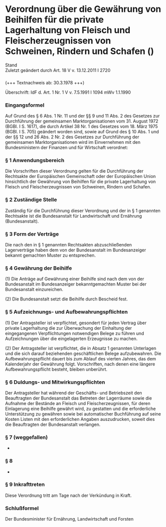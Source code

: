 Verordnung über die Gewährung von Beihilfen für die private Lagerhaltung von Fleisch und Fleischerzeugnissen von Schweinen, Rindern und Schafen ()
==================================================================================================================================================

Stand  
Zuletzt geändert durch Art. 18 V v. 13.12.2011 I 2720

### 

(+++ Textnachweis ab: 30.3.1978 +++)

Überschrift: IdF d. Art. 1 Nr. 1 V v. 7.5.1991 I 1094 mWv 1.1.1990

### Eingangsformel

Auf Grund des § 6 Abs. 1 Nr. 11 und der §§ 9 und 11 Abs. 2 des Gesetzes zur Durchführung der gemeinsamen Marktorganisationen vom 31. August 1972 (BGBl. I S. 1617), die durch Artikel 38 Nr. 1 des Gesetzes vom 18. März 1975 (BGBl. I S. 705) geändert worden sind, sowie auf Grund des § 10 Abs. 1 und der §§ 12 und 26 Abs. 2 Nr. 2 des Gesetzes zur Durchführung der gemeinsamen Marktorganisationen wird im Einvernehmen mit den Bundesministern der Finanzen und für Wirtschaft verordnet:

### § 1 Anwendungsbereich

Die Vorschriften dieser Verordnung gelten für die Durchführung der Rechtsakte der Europäischen Gemeinschaft oder der Europäischen Union hinsichtlich der Gewährung von Beihilfen für die private Lagerhaltung von Fleisch und Fleischerzeugnissen von Schweinen, Rindern und Schafen.

### § 2 Zuständige Stelle

Zuständig für die Durchführung dieser Verordnung und der in § 1 genannten Rechtsakte ist die Bundesanstalt für Landwirtschaft und Ernährung (Bundesanstalt).

### § 3 Form der Verträge

Die nach den in § 1 genannten Rechtsakten abzuschließenden Lagerverträge haben dem von der Bundesanstalt im Bundesanzeiger bekannt gemachten Muster zu entsprechen.

### § 4 Gewährung der Beihilfe

(1) Die Anträge auf Gewährung einer Beihilfe sind nach dem von der Bundesanstalt im Bundesanzeiger bekanntgemachten Muster bei der Bundesanstalt einzureichen.

(2) Die Bundesanstalt setzt die Beihilfe durch Bescheid fest.

### § 5 Aufzeichnungs- und Aufbewahrungspflichten

(1) Der Antragsteller ist verpflichtet, gesondert für jeden Vertrag über private Lagerhaltung die zur Überwachung der Einhaltung der eingegangenen Verpflichtungen notwendigen Belege zu führen und Aufzeichnungen über die eingelagerten Erzeugnisse zu machen.

(2) Der Antragsteller ist verpflichtet, die in Absatz 1 genannten Unterlagen und die sich darauf beziehenden geschäftlichen Belege aufzubewahren. Die Aufbewahrungspflicht dauert bis zum Ablauf des vierten Jahres, das dem Kalenderjahr der Gewährung folgt. Vorschriften, nach denen eine längere Aufbewahrungspflicht besteht, bleiben unberührt.

### § 6 Duldungs- und Mitwirkungspflichten

Der Antragsteller hat während der Geschäfts- und Betriebszeit den Beauftragten der Bundesanstalt das Betreten der Lagerräume sowie die Aufnahme der Bestände an Fleisch und Fleischerzeugnissen, für deren Einlagerung eine Beihilfe gewährt wird, zu gestatten und die erforderliche Unterstützung zu gewähren sowie bei automatischer Buchführung auf seine Kosten Listen mit den erforderlichen Angaben auszudrucken, soweit dies die Beauftragten der Bundesanstalt verlangen.

### § 7 (weggefallen)

-

### § 8

-

### § 9 Inkrafttreten

Diese Verordnung tritt am Tage nach der Verkündung in Kraft.

### Schlußformel

Der Bundesminister für Ernährung, Landwirtschaft und Forsten

